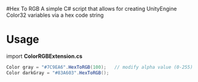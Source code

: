 #Hex To RGB
A simple C# script that allows for creating UnityEngine Color32 variables via a hex code string

# Usage
import **ColorRGBExtension.cs**

```csharp
Color gray = "#7C9EA6".HexToRGB(100);   // modify alpha value (0-255)
Color darkGray = "#83A603".HexToRGB();
```
